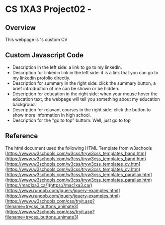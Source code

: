 # CS 1XA3 Project02 - <zhans174>

## Overview
This webpage is <Suky>'s custom CV

## Custom Javascript Code
- Description in the left side: a link to go to my linkedln.
- Description for linkedin link in the left side: 
it is a link that you can go to my linkedin profolio directly.
- Description for summary in the right side: 
click the summary button, a brief introduction of me can be shown or be hidden.
- Description for education in 
the right side: when your mouse hover the education text, the webpage will tell you something about my education 
backgroud.
- Description for relavant courses in the right side: click the button to show more information in 
high school.
- Description for the "go to top" buttom: Well, just go to top
## Reference
The html document used the following HTML Template from w3schools 
[https://www.w3schools.com/w3css/tryw3css_templates_band.htm](https://www.w3schools.com/w3css/tryw3css_templates_band.htm) 
[https://www.w3schools.com/w3css/tryw3css_templates_cv.htm](https://www.w3schools.com/w3css/tryw3css_templates_cv.htm) 
[https://www.w3schools.com/w3css/tryw3css_templates_parallax.htm](https://www.w3schools.com/w3css/tryw3css_templates_parallax.htm) 
[https://mac1xa3.ca/](https://mac1xa3.ca/)
[https://www.runoob.com/jquery/jquery-examples.html](https://www.runoob.com/jquery/jquery-examples.html)
[https://www.w3schools.com/css/tryit.asp?filename=trycss_buttons_animate3](https://www.w3schools.com/css/tryit.asp?filename=trycss_buttons_animate3)
